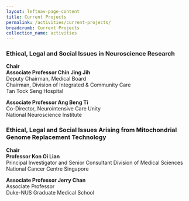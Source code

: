 ```yaml
---
layout: leftnav-page-content
title: Current Projects
permalink: /activities/current-projects/
breadcrumb: Current Projects
collection_name: activities
---
```


### **Ethical, Legal and Social Issues in Neuroscience Research**

**Chair**<br>
**Associate Professor Chin Jing Jih**<br>
Deputy Chairman, Medical Board<br>
Chairman, Division of Integrated & Community Care<br>
Tan Tock Seng Hospital

**Associate Professor Ang Beng Ti**<br>
Co-Director, Neurointensive Care Unity<br>
National Neuroscience Institute

### **Ethical, Legal and Social Issues Arising from Mitochondrial Genome Replacement Technology**

**Chair**<br>
**Professor Kon Oi Lian**<br>
Principal Investigator and Senior Consultant Division of Medical Sciences<br>
National Cancer Centre Singapore
 	 
**Associate Professor Jerry Chan**<br>
Associate Professor<br>
Duke-NUS Graduate Medical School
